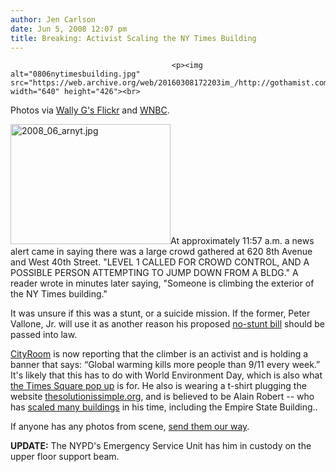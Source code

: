 ```yaml
---
author: Jen Carlson
date: Jun 5, 2008 12:07 pm
title: Breaking: Activist Scaling the NY Times Building
---
```


	
										<p><img alt="0806nytimesbuilding.jpg" src="https://web.archive.org/web/20160308172203im_/http://gothamist.com/attachments/arts_jen/0806nytimesbuilding.jpg" width="640" height="426"><br>
<span class="photo_caption">Photos via <a href="https://web.archive.org/web/20160308172203/http://flickr.com/photos/wallyg/2259318046">Wally G&apos;s Flickr</a> and <a href="https://web.archive.org/web/20160308172203/http://www.wnbc.com/news/16510197/detail.html?dl=mainclick">WNBC</a>.</span></p>

<p><img alt="2008_06_arnyt.jpg" src="https://web.archive.org/web/20160308172203im_/http://gothamist.com/attachments/jen/2008_06_arnyt.jpg" width="256" height="192" class="right">At approximately 11:57 a.m. a news alert came in saying there was a large crowd gathered at 620 8th Avenue and West 40th Street. &quot;LEVEL 1 CALLED FOR CROWD CONTROL, AND A POSSIBLE PERSON ATTEMPTING TO JUMP DOWN FROM A BLDG.&quot; A reader wrote in minutes later saying, &quot;Someone is climbing the exterior of the NY Times building.&quot;</p>

<p>It was unsure if this was a stunt, or a suicide mission. If the former, Peter Vallone, Jr. will use it as another reason his proposed <a href="https://web.archive.org/web/20160308172203/http://gothamist.com/2008/03/03/vallone_says_no.php">no-stunt bill</a> should be passed into law. </p>

<p><a href="https://web.archive.org/web/20160308172203/http://cityroom.blogs.nytimes.com/2008/06/05/man-scales-new-york-times-building/">CityRoom</a> is now reporting that the climber is an activist and is holding a banner that says: &#x201C;Global warming kills more people than 9/11 every week.&#x201D; It&apos;s likely that this has to do with World Environment Day, which is also what <a href="https://web.archive.org/web/20160308172203/http://gothamist.com/2008/06/05/times_square_ge.php">the Times Square pop up</a> is for. He also is wearing a t-shirt plugging the website <a href="https://web.archive.org/web/20160308172203/http://thesolutionissimple.org/">thesolutionissimple.org</a>, and is believed to be Alain Robert -- who has <a href="https://web.archive.org/web/20160308172203/http://thelede.blogs.nytimes.com/2007/05/31/jailing-your-friendly-neighborhood-spider-man/">scaled many buildings</a> in his time, including the Empire State Building.. </p>

<p>If anyone has any photos from scene, <a href="https://web.archive.org/web/20160308172203/mailto:tips@gothamist.com">send them our way</a>. </p>

<p><strong>UPDATE:</strong> The NYPD&apos;s Emergency Service Unit has him in custody on the upper floor support beam.   </p>					
										
									
				